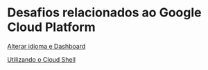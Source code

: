 # Desafios relacionados ao Google Cloud Platform

[Alterar idioma e Dashboard](/gcp/dashboard-idioma)

[Utilizando o Cloud Shell](/gcp/cloud-shell/)
